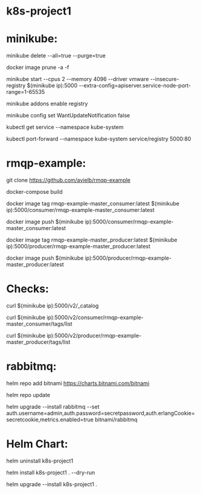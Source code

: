 # k8s-project1


# minikube:

minikube delete --all=true --purge=true

docker image prune -a -f

minikube start --cpus 2 --memory 4096 --driver vmware --insecure-registry $(minikube ip):5000 --extra-config=apiserver.service-node-port-range=1-65535

minikube addons enable registry

minikube config set WantUpdateNotification false

kubectl get service --namespace kube-system

kubectl port-forward --namespace kube-system service/registry 5000:80


# rmqp-example:

git clone https://github.com/avielb/rmqp-example

docker-compose build

docker image tag rmqp-example-master_consumer:latest $(minikube ip):5000/consumer/rmqp-example-master_consumer:latest

docker image push $(minikube ip):5000/consumer/rmqp-example-master_consumer:latest

docker image tag rmqp-example-master_producer:latest $(minikube ip):5000/producer/rmqp-example-master_producer:latest

docker image push $(minikube ip):5000/producer/rmqp-example-master_producer:latest

# Checks:
curl $(minikube ip):5000/v2/_catalog

curl $(minikube ip):5000/v2/consumer/rmqp-example-master_consumer/tags/list

curl $(minikube ip):5000/v2/producer/rmqp-example-master_producer/tags/list




# rabbitmq:
helm repo add bitnami https://charts.bitnami.com/bitnami

helm repo update

helm upgrade --install rabbitmq --set auth.username=admin,auth.password=secretpassword,auth.erlangCookie=secretcookie,metrics.enabled=true bitnami/rabbitmq


# Helm Chart:
helm uninstall k8s-project1

helm install k8s-project1 . --dry-run

helm upgrade --install k8s-project1 .
